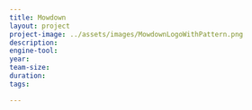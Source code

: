 ```yaml
---
title: Mowdown
layout: project
project-image: ../assets/images/MowdownLogoWithPattern.png
description: 
engine-tool: 
year: 
team-size: 
duration:
tags:

---
```


